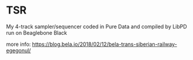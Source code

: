 # TSR
My 4-track sampler/sequencer coded in Pure Data and compiled by LibPD run on Beaglebone Black 

more info:
https://blog.bela.io/2018/02/12/bela-trans-siberian-railway-egegonul/
